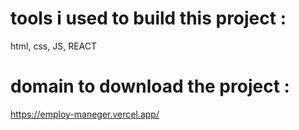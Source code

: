 
# tools i used to build this project :
html, css, JS, REACT 

# domain to download the project : 
https://employ-maneger.vercel.app/